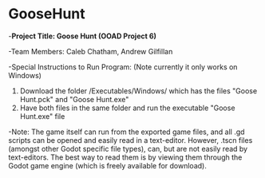 # GooseHunt


-**Project Title: Goose Hunt (OOAD Project 6)**

-Team Members: Caleb Chatham, Andrew Gilfillan

-Special Instructions to Run Program:
(Note currently it only works on Windows)
1. Download the folder /Executables/Windows/ which has the files "Goose Hunt.pck" and "Goose Hunt.exe"
2. Have both files in the same folder and run the executable "Goose Hunt.exe" file

-Note:
The game itself can run from the exported game files, and all .gd scripts can be opened and easily read in a text-editor.
However, .tscn files (amongst other Godot specific file types), can, but are not easily read by text-editors. The best way to read them is by viewing them through the Godot game engine (which is freely available for download).
